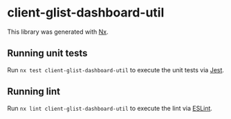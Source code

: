 # client-glist-dashboard-util

This library was generated with [Nx](https://nx.dev).

## Running unit tests

Run `nx test client-glist-dashboard-util` to execute the unit tests via [Jest](https://jestjs.io).

## Running lint

Run `nx lint client-glist-dashboard-util` to execute the lint via [ESLint](https://eslint.org/).
